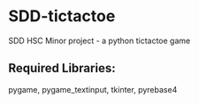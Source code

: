 # SDD-tictactoe
SDD HSC Minor project - a python tictactoe game

## Required Libraries:
pygame, pygame_textinput, tkinter, pyrebase4